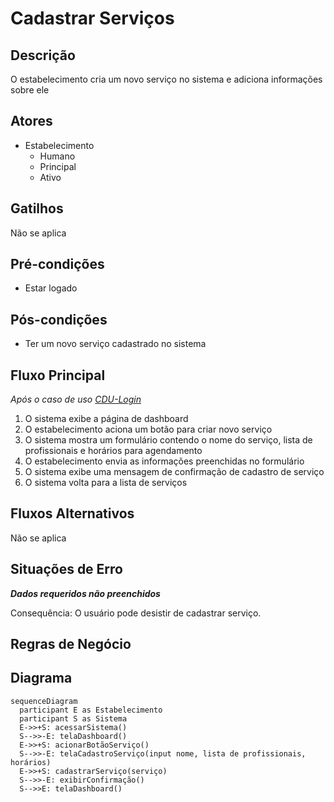 # Cadastrar Serviços

## Descrição

O estabelecimento cria um novo serviço no sistema e adiciona informações sobre ele

## Atores

- Estabelecimento
  - Humano
  - Principal
  - Ativo

## Gatilhos

Não se aplica

## Pré-condições

- Estar logado

## Pós-condições

- Ter um novo serviço cadastrado no sistema

## Fluxo Principal

_Após o caso de uso [CDU-Login]()_

1. O sistema exibe a página de dashboard
1. O estabelecimento aciona um botão para criar novo serviço
1. O sistema mostra um formulário contendo o nome do serviço, lista de profissionais e horários para agendamento
1. O estabelecimento envia as informações preenchidas no formulário
1. O sistema exibe uma mensagem de confirmação de cadastro de serviço
1. O sistema volta para a lista de serviços

## Fluxos Alternativos

Não se aplica

## Situações de Erro

_**Dados requeridos não preenchidos**_

Consequência: O usuário pode desistir de cadastrar serviço.

## Regras de Negócio

## Diagrama

```mermaid
sequenceDiagram
  participant E as Estabelecimento
  participant S as Sistema
  E->>+S: acessarSistema()
  S-->>-E: telaDashboard()
  E->>+S: acionarBotãoServiço()
  S-->>-E: telaCadastroServiço(input nome, lista de profissionais, horários)
  E->>+S: cadastrarServiço(serviço)
  S-->>-E: exibirConfirmação()
  S-->>E: telaDashboard()
```
